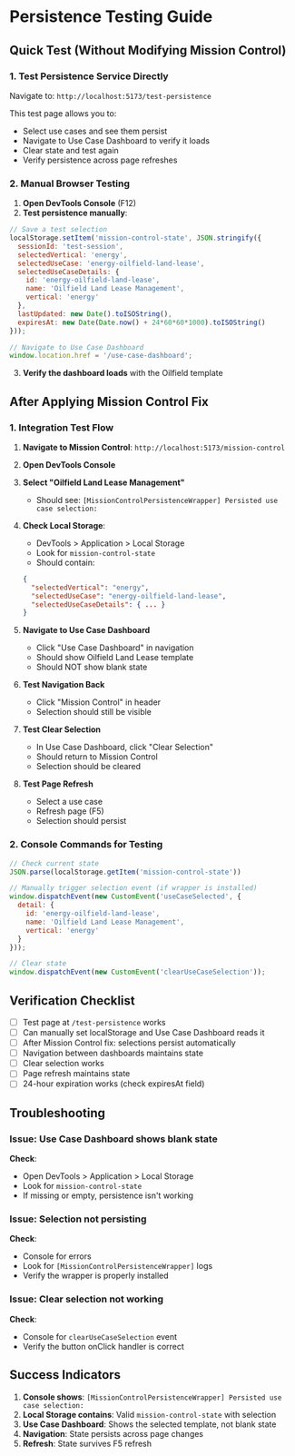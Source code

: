 # Persistence Testing Guide

## Quick Test (Without Modifying Mission Control)

### 1. Test Persistence Service Directly

Navigate to: `http://localhost:5173/test-persistence`

This test page allows you to:
- Select use cases and see them persist
- Navigate to Use Case Dashboard to verify it loads
- Clear state and test again
- Verify persistence across page refreshes

### 2. Manual Browser Testing

1. **Open DevTools Console** (F12)
2. **Test persistence manually**:
```javascript
// Save a test selection
localStorage.setItem('mission-control-state', JSON.stringify({
  sessionId: 'test-session',
  selectedVertical: 'energy',
  selectedUseCase: 'energy-oilfield-land-lease',
  selectedUseCaseDetails: {
    id: 'energy-oilfield-land-lease',
    name: 'Oilfield Land Lease Management',
    vertical: 'energy'
  },
  lastUpdated: new Date().toISOString(),
  expiresAt: new Date(Date.now() + 24*60*60*1000).toISOString()
}));

// Navigate to Use Case Dashboard
window.location.href = '/use-case-dashboard';
```

3. **Verify the dashboard loads** with the Oilfield template

## After Applying Mission Control Fix

### 1. Integration Test Flow

1. **Navigate to Mission Control**: `http://localhost:5173/mission-control`
2. **Open DevTools Console**
3. **Select "Oilfield Land Lease Management"**
   - Should see: `[MissionControlPersistenceWrapper] Persisted use case selection:`
4. **Check Local Storage**:
   - DevTools > Application > Local Storage
   - Look for `mission-control-state`
   - Should contain:
   ```json
   {
     "selectedVertical": "energy",
     "selectedUseCase": "energy-oilfield-land-lease",
     "selectedUseCaseDetails": { ... }
   }
   ```

5. **Navigate to Use Case Dashboard**
   - Click "Use Case Dashboard" in navigation
   - Should show Oilfield Land Lease template
   - Should NOT show blank state

6. **Test Navigation Back**
   - Click "Mission Control" in header
   - Selection should still be visible

7. **Test Clear Selection**
   - In Use Case Dashboard, click "Clear Selection"
   - Should return to Mission Control
   - Selection should be cleared

8. **Test Page Refresh**
   - Select a use case
   - Refresh page (F5)
   - Selection should persist

### 2. Console Commands for Testing

```javascript
// Check current state
JSON.parse(localStorage.getItem('mission-control-state'))

// Manually trigger selection event (if wrapper is installed)
window.dispatchEvent(new CustomEvent('useCaseSelected', { 
  detail: {
    id: 'energy-oilfield-land-lease',
    name: 'Oilfield Land Lease Management',
    vertical: 'energy'
  }
}));

// Clear state
window.dispatchEvent(new CustomEvent('clearUseCaseSelection'));
```

## Verification Checklist

- [ ] Test page at `/test-persistence` works
- [ ] Can manually set localStorage and Use Case Dashboard reads it
- [ ] After Mission Control fix: selections persist automatically
- [ ] Navigation between dashboards maintains state
- [ ] Clear selection works
- [ ] Page refresh maintains state
- [ ] 24-hour expiration works (check expiresAt field)

## Troubleshooting

### Issue: Use Case Dashboard shows blank state
**Check**: 
- Open DevTools > Application > Local Storage
- Look for `mission-control-state`
- If missing or empty, persistence isn't working

### Issue: Selection not persisting
**Check**:
- Console for errors
- Look for `[MissionControlPersistenceWrapper]` logs
- Verify the wrapper is properly installed

### Issue: Clear selection not working
**Check**:
- Console for `clearUseCaseSelection` event
- Verify the button onClick handler is correct

## Success Indicators

1. **Console shows**: `[MissionControlPersistenceWrapper] Persisted use case selection:`
2. **Local Storage contains**: Valid `mission-control-state` with selection
3. **Use Case Dashboard**: Shows the selected template, not blank state
4. **Navigation**: State persists across page changes
5. **Refresh**: State survives F5 refresh
